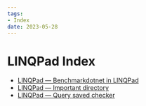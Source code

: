 ```yaml
---
tags:
- Index
date: 2023-05-28
---
```


# LINQPad Index

- [LINQPad — Benchmarkdotnet in LINQPad](LINQPad%20%E2%80%94%20Benchmarkdotnet%20in%20LINQPad.md)
- [LINQPad — Important directory](LINQPad%20%E2%80%94%20Important%20directory.md)
- [LINQPad — Query saved checker](LINQPad%20%E2%80%94%20Query%20saved%20checker.md)